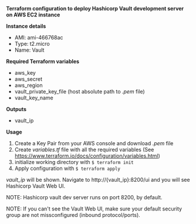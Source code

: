 **Terraform configuration to deploy Hashicorp Vault development server on AWS EC2 instance**

**Instance details**

- AMI: ami-466768ac
- Type: t2.micro
- Name: Vault

**Required Terraform variables**

- aws_key
- aws_secret
- aws_region
- vault_private_key_file (host absolute path to *.pem* file)
- vault_key_name

**Outputs**

- vault_ip

**Usage**

1. Create a Key Pair from your AWS console and download *.pem* file
1. Create *variables.tf* file with all the required variables (See https://www.terraform.io/docs/configuration/variables.html)
2. initialize working directory with `$ terraform init`
3. Apply configuration with `$ terraform apply`

*vault_ip* will be shown. Navigate to http://{vault_ip}:8200/ui and you will see Hashicorp Vault Web UI.

NOTE: Hashicorp vault dev server runs on port 8200, by default.

NOTE: If you can't see the Vault Web UI, make sure your default security group are not missconfigured (inbound protocol/ports).
